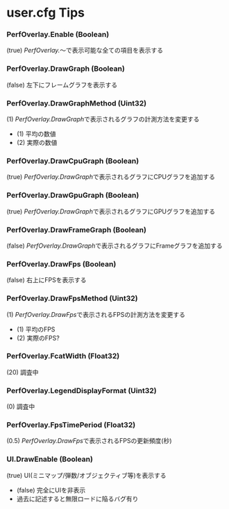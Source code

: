 user.cfg Tips
==================
### PerfOverlay.Enable (Boolean)
(true) *PerfOverlay.*～で表示可能な全ての項目を表示する

### PerfOverlay.DrawGraph (Boolean)
(false) 左下にフレームグラフを表示する

### PerfOverlay.DrawGraphMethod (Uint32)
(1) *PerfOverlay.DrawGraph*で表示されるグラフの計測方法を変更する

 - (1) 平均の数値
 - (2) 実際の数値

### PerfOverlay.DrawCpuGraph (Boolean)
(true) *PerfOverlay.DrawGraph*で表示されるグラフにCPUグラフを追加する

### PerfOverlay.DrawGpuGraph (Boolean)
(true) *PerfOverlay.DrawGraph*で表示されるグラフにGPUグラフを追加する

### PerfOverlay.DrawFrameGraph (Boolean)
(false) *PerfOverlay.DrawGraph*で表示されるグラフにFrameグラフを追加する

### PerfOverlay.DrawFps (Boolean)
(false) 右上にFPSを表示する

### PerfOverlay.DrawFpsMethod (Uint32)
(1) *PerfOverlay.DrawFps*で表示されるFPSの計測方法を変更する

 - (1) 平均のFPS
 - (2) 実際のFPS?

### PerfOverlay.FcatWidth (Float32)
(20) 調査中

### PerfOverlay.LegendDisplayFormat (Uint32)
(0) 調査中

### PerfOverlay.FpsTimePeriod (Float32)
(0.5) *PerfOverlay.DrawFps*で表示されるFPSの更新頻度(秒)

### UI.DrawEnable (Boolean)
(true) UI(ミニマップ/弾数/オブジェクティブ等)を表示する

 - (false) 完全にUIを非表示
 - 過去に記述すると無限ロードに陥るバグ有り
